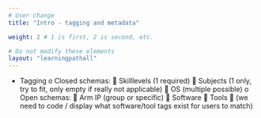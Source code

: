 ```yaml
---
# User change
title: "Intro - tagging and metadata"

weight: 2 # 1 is first, 2 is second, etc.

# Do not modify these elements
layout: "learningpathall"
---
```


-	Tagging
o	Closed schemas:
	Skilllevels (1 required)
	Subjects (1 only, try to fit, only empty if really not applicable)
	OS (multiple possible)
o	Open schemas:
	Arm IP (group or specific)
	Software
	Tools 
	(we need to code / display what software/tool tags exist for users to match)
